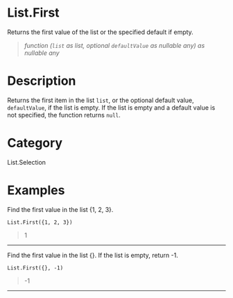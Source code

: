 ﻿# List.First
Returns the first value of the list or the specified default if empty.
> _function (<code>list</code> as list, optional <code>defaultValue</code> as nullable any) as nullable any_
# Description 
Returns the first item in the list <code>list</code>, or the optional default value, <code>defaultValue</code>, if the list is empty.
    If the list is empty and a default value is not specified, the function returns <code>null</code>.
# Category 
List.Selection
# Examples 
Find the first value in the list {1, 2, 3}.
```
List.First({1, 2, 3})
```
> 1
***
Find the first value in the list {}. If the list is empty, return -1.
```
List.First({}, -1)
```
> -1
***
